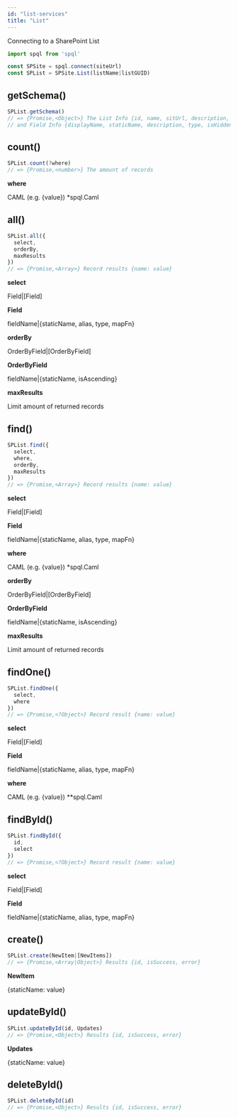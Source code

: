 ```yaml
---
id: "list-services"
title: "List"
---
```


Connecting to a SharePoint List

```javascript
import spql from 'spql'

const SPSite = spql.connect(siteUrl)
const SPList = SPSite.List(listName|listGUID)
```

## getSchema()

```javascript
SPList.getSchema()
// => {Promise,<Object>} The List Info {id, name, sitUrl, description, createdBy, created, modified, itemCount, defaultViewUrl, isDocumentList, isHidden}
// and Field Info {displayName, staticName, description, type, isHidden, isReadOnly, isFormBaseType, ?[choice], ?{lookup}}
```

## count()

```javascript
SPList.count(?where)
// => {Promise,<number>} The amount of records
```

**where**

CAML (e.g. <Eq><FieldRef Name="staticName" /><Value Type="fieldType">{value}</Value></Eq>) *spql.Caml


## all()

```javascript
SPList.all({
  select,
  orderBy,
  maxResults
})
// => {Promise,<Array>} Record results {name: value}
```

**select**

Field|[Field]

**Field**

fieldName|{staticName, alias, type, mapFn}

**orderBy**

OrderByField|[OrderByField]

**OrderByField**

fieldName|{staticName, isAscending}

**maxResults**

Limit amount of returned records

## find()

```javascript
SPList.find({
  select,
  where,
  orderBy,
  maxResults
})
// => {Promise,<Array>} Record results {name: value}
```

**select**

Field|[Field]

**Field**

fieldName|{staticName, alias, type, mapFn}

**where**

CAML (e.g. <Eq><FieldRef Name="staticName" /><Value Type="fieldType">{value}</Value></Eq>) *spql.Caml

**orderBy**

OrderByField|[OrderByField]

**OrderByField**

fieldName|{staticName, isAscending}

**maxResults**

Limit amount of returned records

## findOne()

```javascript
SPList.findOne({
  select,
  where
})
// => {Promise,<?Object>} Record result {name: value}
```

**select**

Field|[Field]

**Field**

fieldName|{staticName, alias, type, mapFn}

**where**

CAML (e.g. <Eq><FieldRef Name="staticName" /><Value Type="fieldType">{value}</Value></Eq>) **spql.Caml

## findById()

```javascript
SPList.findById({
  id,
  select
})
// => {Promise,<?Object>} Record result {name: value}
```

**select**

Field|[Field]

**Field**

fieldName|{staticName, alias, type, mapFn}

## create()

```javascript
SPList.create(NewItem|[NewItems])
// => {Promise,<Array|Object>} Results {id, isSuccess, error}
```

**NewItem**

{staticName: value}

## updateById()

```javascript
SPList.updateById(id, Updates)
// => {Promise,<Object>} Results {id, isSuccess, error}
```

**Updates**

{staticName: value}

## deleteById()

```javascript
SPList.deleteById(id)
// => {Promise,<Object>} Results {id, isSuccess, error}
```